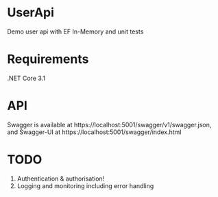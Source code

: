 # UserApi
Demo user api with EF In-Memory and unit tests

# Requirements
.NET Core 3.1

# API
Swagger is available at https://localhost:5001/swagger/v1/swagger.json, and Swagger-UI at https://localhost:5001/swagger/index.html

# TODO
1) Authentication & authorisation!
2) Logging and monitoring including error handling